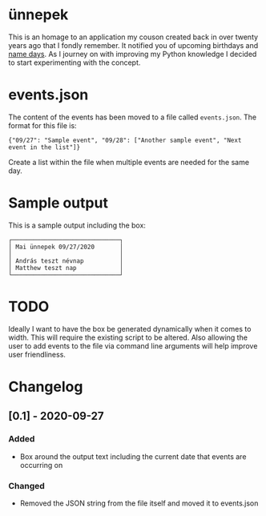 # ünnepek
This is an homage to an application my couson created back in over twenty years ago that I fondly remember. It notified you of upcoming birthdays and [name days](https://en.wikipedia.org/wiki/Name_day#Hungary). As I journey on with improving my Python knowledge I decided to start experimenting with the concept.

# events.json
The content of the events has been moved to a file called `events.json`. The format for this file is:

```
{"09/27": "Sample event", "09/28": ["Another sample event", "Next event in the list"]}
```

Create a list within the file when multiple events are needed for the same day.

# Sample output

This is a sample output including the box:

```
┌──────────────────────────────┐
│ Mai ünnepek 09/27/2020       │
│                              │
│ András teszt névnap          │
│ Matthew teszt nap            │
└──────────────────────────────┘
```

# TODO
Ideally I want to have the box be generated dynamically when it comes to width. This will require the existing script to be altered. Also allowing the user to add events to the file via command line arguments will help improve user friendliness.

# Changelog
## [0.1] - 2020-09-27
### Added
- Box around the output text including the current date that events are occurring on

### Changed
- Removed the JSON string from the file itself and moved it to events.json 
